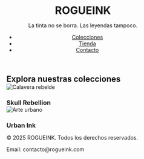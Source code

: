 <!DOCTYPE html>
<html lang="es">
<head>
  <meta charset="UTF-8" />
  <meta name="viewport" content="width=device-width, initial-scale=1.0" />
  <title>ROGUEINK - Urban Legends</title>
  <link rel="stylesheet" href="style.css" />
  <style>
    * {
      margin: 0;
      padding: 0;
      box-sizing: border-box;
    }
 </style>
</head>
<body>
  <header class="hero">
    <div class="container">
      <h1>ROGUEINK</h1>
      <p>La tinta no se borra. Las leyendas tampoco.</p>
      <nav>
        <ul>
          <li><a href="#colecciones">Colecciones</a></li>
          <li><a href="https://tu-tienda-printful.com" target="_blank">Tienda</a></li>
          <li><a href="#contacto">Contacto</a></li>
        </ul>
      </nav>
    </div>
  </header>

  <section id="colecciones" class="colecciones">
    <div class="container">
      <h2>Explora nuestras colecciones</h2>
      <div class="grid">
        <div class="item">
          <img src="img/calavera1.jpg" alt="Calavera rebelde" />
          <h3>Skull Rebellion</h3>
        </div>
        <div class="item">
          <img src="img/calavera2.jpg" alt="Arte urbano" />
          <h3>Urban Ink</h3>
        </div>
      </div>
    </div>
  </section>

  <footer id="contacto">
    <div class="container">
      <p>&copy; 2025 ROGUEINK. Todos los derechos reservados.</p>
      <p>Email: contacto@rogueink.com</p>
    </div>
  </footer>
</body>
</html>
